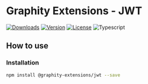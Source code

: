 # Graphity Extensions - JWT

[![Downloads](https://img.shields.io/npm/dt/@graphity-extensions/jwt.svg)](https://npmcharts.com/compare/@graphity-extensions/jwt?minimal=true)
[![Version](https://img.shields.io/npm/v/@graphity-extensions/jwt.svg)](https://www.npmjs.com/package/@graphity-extensions/jwt)
[![License](https://img.shields.io/npm/l/@graphity-extensions/jwt.svg)](https://www.npmjs.com/package/@graphity-extensions/jwt)
![Typescript](https://img.shields.io/badge/language-Typescript-007acc.svg?style=flat-square)

## How to use

### Installation

```bash
npm install @graphity-extensions/jwt --save
```
